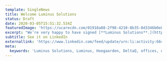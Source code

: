 ```yaml
---
template: SingleNews
title: Welcome Luminus Solutions
status: Draft
date: 2020-03-05T15:51:32.534Z
featuredImage: 'https://ucarecdn.com/01918a88-2f98-4210-8b35-0d3346b0e8e0/'
excerpt: "We’re very happy to have signed‬ [**Luminus Solutions**.](https://www.luminus.be/nl/corporate/over-luminus/ons-netwerk/luminus-solutions/) We’ll be deploying [**DeltaQ**](https://www.linkedin.com/company/deltaq-io/?viewAsMember=true) on their offices in [Hoegaarden](https://www.gemeentehoegaarden.be/documents/home.xml) in the weeks to come. Special thanks to [Marnix Somers](https://www.linkedin.com/in/marnixsomers/), [Gert Vangoidsenhoven](linkedin.com/in/gert-vangoidsenhoven-180127ab) and to [Sébastien Farinotti‬ ](sebastien.farinotti@vanparijs-e.be)for trusting us \U0001F91D"
subtitle: See it on LinkedIn
externallink: 'https://www.linkedin.com/feed/update/urn:li:activity:6641285099922960384'
meta:
  keywords: 'Luminus Solutions, Luminus, Hoegaarden, DeltaQ, offices, deploying '
---
```


